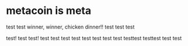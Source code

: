 # metacoin is meta

test
test
winner, winner, chicken dinner!!
test
test
test

test!
test
test!
test
test
test
test
test
test
test
test
testtest
testtest
test
test
